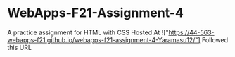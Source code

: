 # WebApps-F21-Assignment-4
A practice assignment for HTML with CSS
Hosted At !["https://44-563-webapps-f21.github.io/webapps-f21-assignment-4-Yaramasu12/"] Followed this URL
